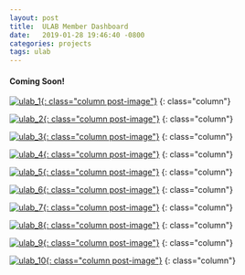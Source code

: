 ```yaml
---
layout: post
title:  ULAB Member Dashboard
date:   2019-01-28 19:46:40 -0800
categories: projects
tags: ulab
---
```



#### Coming Soon!

[![ulab_1](/assets/images/ulab_pictures/ulab_1.png){: class="column post-image"}](/assets/images/ulab_pictures/ulab_1.png)
{: class="column"}

[![ulab_2](/assets/images/ulab_pictures/ulab_2.png){: class="column post-image"}](/assets/images/ulab_pictures/ulab_2.png)
{: class="column"}

[![ulab_3](/assets/images/ulab_pictures/ulab_3.png){: class="column post-image"}](/assets/images/ulab_pictures/ulab_3.png)
{: class="column"}

[![ulab_4](/assets/images/ulab_pictures/ulab_4.png){: class="column post-image"}](/assets/images/ulab_pictures/ulab_4.png)
{: class="column"}

[![ulab_5](/assets/images/ulab_pictures/ulab_5.png){: class="column post-image"}](/assets/images/ulab_pictures/ulab_5.png)
{: class="column"}

[![ulab_6](/assets/images/ulab_pictures/ulab_6.png){: class="column post-image"}](/assets/images/ulab_pictures/ulab_6.png)
{: class="column"}

[![ulab_7](/assets/images/ulab_pictures/ulab_7.png){: class="column post-image"}](/assets/images/ulab_pictures/ulab_7.png)
{: class="column"}

[![ulab_8](/assets/images/ulab_pictures/ulab_8.png){: class="column post-image"}](/assets/images/ulab_pictures/ulab_8.png)
{: class="column"}

[![ulab_9](/assets/images/ulab_pictures/ulab_9.png){: class="column post-image"}](/assets/images/ulab_pictures/ulab_9.png)
{: class="column"}

[![ulab_10](/assets/images/ulab_pictures/ulab_10.png){: class="column post-image"}](/assets/images/ulab_pictures/ulab_10.png)
{: class="column"}